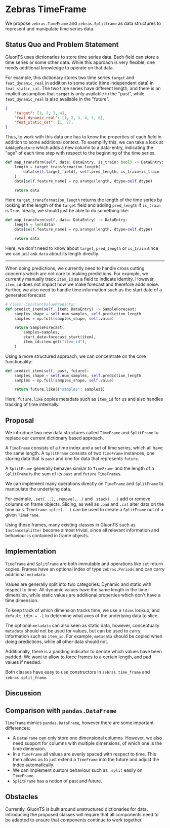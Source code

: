 # Zebras TimeFrame

We propose ``zebras.TimeFrame``  and ``zebras.Splitframe`` as data structures
to represent and manipulate time series data.

## Status Quo and Problem Statement

GluonTS uses dictionaries to store time series data. Each field can store a
time series or some other data. While this approach is very flexible, one needs
additional knowledge to operate on that data.

For example, this dictionary stores two time series ``target`` and
``feat_dynamic_real`` in addition to some static (time independent data) in
``feat_static_cat``. The two time series have different length, and there is an
implicit assumption that ``target`` is only available in the "past", while
``feat_dynamic_real`` is also available in the "future".

```json
{
    "target": [1, 2, 3, 4],
    "feat_dynamic_real": [1, 2, 3, 4, 5, 6],
    "feat_static_cat": [1, 2],
}
```

Thus, to work with this data one has to know the properties of each field in
addition to some additional context. To exemplify this, we can take a look at
``AddAgeFeature`` which adds a new column to a data-entry, indicating the "age"
of each time step with respect to the beginning of the time series.

```py
def map_transform(self, data: DataEntry, is_train: bool) -> DataEntry:
    length = target_transformation_length(
        data[self.target_field], self.pred_length, is_train=is_train
    )
    data[self.feature_name] = np.arange(length, dtype=self.dtype)

    return data
```

Here ``target_transformation_length`` returns the length of the time series
by looking at the length of the ``target`` field and adding ``pred_length`` if
``is_train`` is ``True``. Ideally, we should just be able to do something like:

```py
def map_transform(self, data: DataEntry) -> DataEntry:
    length = len(data)
    data[self.feature_name] = np.arange(length, dtype=self.dtype)

    return data
```

Here, we don't need to know about ``target``, ``pred_length`` or ``is_train``
since we can just ask ``data`` about its length directly.

---

When doing predictions, we currently need to handle cross cutting concerns
which are not core to making predictions. For example, we currently manually
track ``item_id`` as a field to indicate identity. However, ``item_id`` does
not impact how we make forecast and therefore adds noise. Further, we also need
to handle time information such as the start date of a generated forecast:

```py
# class: ConstantValuePredictor
def predict_item(self, item: DataEntry) -> SampleForecast:
    samples_shape = self.num_samples, self.prediction_length
    samples = np.full(samples_shape, self.value)

    return SampleForecast(
        samples=samples,
        start_date=forecast_start(item),
        item_id=item.get("item_id"),
    )
```

Using a more structured approach, we can concentrate on the core functionality:

```py
def predict_item(self, past, future):
    samples_shape = self.num_samples, self.prediction_length
    samples = np.full(samples_shape, self.value)

    return future.like({"samples": samples})
```

Here, ``future.like`` copies metadata such as ``item_id`` for us and also
handles tracking of time internally.


## Proposal

We introduce two new data structures called ``TimeFrame`` and ``SplitFrame`` to
replace our current dictionary based approach.

A ``TimeFrame`` consists of a time index and a set of time series, which all
have the same length. A ``SplitFrame`` consists of two ``TimeFrame`` instances,
one storing data that is ``past`` and one for data that represents ``future``.

A ``SplitFrame`` generally behaves similar to ``TimeFrame`` and the length of
a ``SplitFrame`` is the sum of its ``past`` and ``future`` ``TimeFrame``s.

We can implement many operations directly on ``TimeFrame`` and ``SplitFrame``
to manipulate the underlying data.

For example, ``.set(...)``, ``.remove(...)`` and ``.stack(...)`` add or remove
columns on frame objects. Slicing, as well as ``.pad`` and ``.cat`` alter data
on the time axis. ``Timeframe.split(...)`` can be used to create a
``SplitFrame`` out of a given ``TimeFrame``.

Using these frames, many existing classes in GluonTS such as
``InstanceSplitter`` become almost trivial, since all relevant information and
behaviour is contained in frame objects.

## Implementation

``TimeFrame`` and ``SplitFrame`` are both immutable and operations like ``set``
return copies. Frames have an optional index of type ``zebras.Periods`` and
can carry additional ``metadata``.

Values are generally split into two categories: Dynamic and static with respect
to time. All dynamic values have the same length in the time-dimension, while
static values are additional properties which don't have a time dimension.

To keep track of which dimension tracks time, we use a ``tdims`` lookup, and
``default_tdim = -1`` to determine what axes of the underlying data to slice.

The optional ``metadata`` can also seen as static data, however, conceptually
``metadata`` should not be used for values, but can be used to carry
information such as ``item_id``. For example, ``metadata`` should be copied
when doing predictions, while all other data should not.

Additionally, there is a padding indicator to denote which values have been
padded: We want to allow to force frames to a certain length, and pad values if
needed.

Both classes have easy to use constructors in ``zebras.time_frame`` and
``zebras.split_frame``.

## Discussion

## Comparison with ``pandas.DataFrame``

``TimeFrame`` mimics ``pandas.DataFrame``, however there are some important
differences:

* A ``DataFrame`` can only store one dimensional columns. However, we also need
  support for columns with multiple dimensions, of which one is the time
  dimension.
* In a ``TimeFrame`` all values are evenly spaced with respect to time. This
  then allows us to just extend a ``TimeFrame`` into the future and adjust the
  index automatically.
* We can implement custom behaviour such as ``.split`` easily on ``TimeFrame``.
* ``SplitFrame`` has a notion of past and future.

## Obstacles

Currently, GluonTS is built around unstructured dictionaries for data.
Introducing the proposed classes will require that all components need to be
adapted to ensure that components continue to work together.
